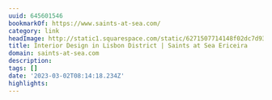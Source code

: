 ```yaml
---
uuid: 645601546
bookmarkOf: https://www.saints-at-sea.com/
category: link
headImage: http://static1.squarespace.com/static/6271507714148f02dc7d93d8/t/64b5496ae5afb921e2ca5b18/1689602410097/saints+new+logo.png?format=1500w
title: Interior Design in Lisbon District | Saints at Sea Ericeira
domain: saints-at-sea.com
description:
tags: []
date: '2023-03-02T08:14:18.234Z'
highlights:
---
```



